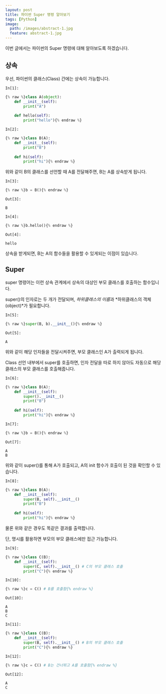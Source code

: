 ```yaml
---
layout: post
title: 파이썬 Super 명령 알아보기
tags: [Python]
image:
  path: /images/abstract-1.jpg
  feature: abstract-1.jpg
---
```


이번 글에서는 파이썬의 Super 명령에 대해 알아보도록 하겠습니다.

## 상속

우선, 파이썬의 클래스(Class) 간에는 상속이 가능합니다.

`In[1]:`
```python
{% raw %}class A(object):
    def __init__(self):
        print("A")
        
    def hello(self):
        print("hello"){% endraw %}
```

`In[2]:`
```python
{% raw %}class B(A):
    def __init__(self):
        print("B")
        
    def hi(self):
        print("hi"){% endraw %}
```

위와 같이 B의 클래스를 선언할 때 A를 전달해주면, B는 A를 상속받게 됩니다.

`In[3]:`
```python
{% raw %}b = B(){% endraw %}
```
`Out[3]:`

    B
    

`In[4]:`
```python
{% raw %}b.hello(){% endraw %}
```
`Out[4]:`

    hello
    

상속을 받게되면, B는 A의 함수들을 활용할 수 있게되는 이점이 있습니다.

## Super

super 명령어는 이런 상속 관계에서 상속의 대상인 부모 클래스를 호출하는 함수입니다.

super()의 인자로는 두 개가 전달되며, *하위클래스의 이름*과 *하위클래스의 객체(object)*가 필요합니다.

`In[5]:`
```python
{% raw %}super(B, b).__init__(){% endraw %}
```
`Out[5]:`

    A
    

위와 같이 해당 인자들을 전달시켜주면, 부모 클래스인 A가 출력되게 됩니다.

Class 선언 내부에서 super를 호출하면, 인자 전달을 따로 하지 않아도 자동으로 해당 클래스의 부모 클래스를 호출해줍니다.

`In[6]:`
```python
{% raw %}class B(A):
    def __init__(self):
        super().__init__()
        print("B")
        
    def hi(self):
        print("hi"){% endraw %}
```

`In[7]:`
```python
{% raw %}b = B(){% endraw %}
```
`Out[7]:`

    A
    B
    

위와 같이 super()를 통해 A가 호출되고, A의 init 함수가 호출이 된 것을 확인할 수 있습니다.

`In[8]:`
```python
{% raw %}class B(A):
    def __init__(self):
        super(B, self).__init__()
        print("B")
        
    def hi(self):
        print("hi"){% endraw %}
```

물론 위와 같은 경우도 똑같은 결과를 출력합니다.

단, 명시를 활용하면 부모의 부모 클래스에만 접근 가능합니다.

`In[9]:`
```python
{% raw %}class C(B):
    def __init__(self):
        super(C, self).__init__() # C의 부모 클래스 호출
        print("C"){% endraw %}
```

`In[10]:`
```python
{% raw %}c = C() # B를 호출함{% endraw %}
```
`Out[10]:`

    A
    B
    C
    

`In[11]:`
```python
{% raw %}class C(B):
    def __init__(self):
        super(B, self).__init__() # B의 부모 클래스 호출
        print("C"){% endraw %}
```

`In[12]:`
```python
{% raw %}c = C() # B는 건너뛰고 A를 호출함{% endraw %}
```
`Out[12]:`

    A
    C
    
